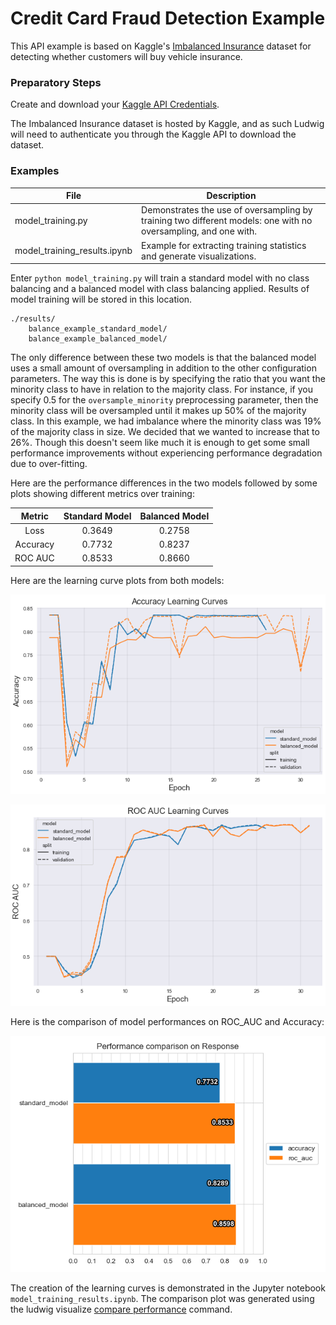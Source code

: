 # Credit Card Fraud Detection Example

This API example is based on Kaggle's [Imbalanced Insurance](https://www.kaggle.com/arashnic/imbalanced-data-practice) dataset for detecting whether customers will buy vehicle insurance.

### Preparatory Steps

Create and download your [Kaggle API Credentials](https://github.com/Kaggle/kaggle-api#api-credentials).

The Imbalanced Insurance dataset is hosted by Kaggle, and as such Ludwig will need to authenticate you through the Kaggle API to download the dataset.

### Examples

| File                         | Description                                                                                                    |
| ---------------------------- | -------------------------------------------------------------------------------------------------------------- |
| model_training.py            | Demonstrates the use of oversampling by training two different models: one with no oversampling, and one with. |
| model_training_results.ipynb | Example for extracting training statistics and generate visualizations.                                        |

Enter `python model_training.py` will train a standard model with no class balancing and a balanced model with class balancing applied.  Results of model training will be stored in this location.

```
./results/
    balance_example_standard_model/
    balance_example_balanced_model/
```

The only difference between these two models is that the balanced model uses a small amount of oversampling in addition to the other configuration parameters.
The way this is done is by specifying the ratio that you want the minority class to have in relation to the majority class.
For instance, if you specify 0.5 for the `oversample_minority` preprocessing parameter, then the minority class will be oversampled until it makes up 50% of the majority class.
In this example, we had imbalance where the minority class was 19% of the majority class in size. We decided that we wanted to increase that to 26%.
Though this doesn't seem like much it is enough to get some small performance improvements without experiencing performance degradation due to over-fitting.

Here are the performance differences in the two models followed by some plots showing different metrics over training:

|  Metric  | Standard Model | Balanced Model |
| :------: | :------------: | :------------: |
|   Loss   |     0.3649     |     0.2758     |
| Accuracy |     0.7732     |     0.8237     |
| ROC AUC  |     0.8533     |     0.8660     |

Here are the learning curve plots from both models:

![](../images/balance_example_accuracy_curves.png)

![](../images/balance_example_roc_auc_curves.png)

Here is the comparison of model performances on ROC_AUC and Accuracy:

![](../images/compare_performance_Response.png)

The creation of the learning curves is demonstrated in the Jupyter notebook `model_training_results.ipynb`. The comparison plot was generated using the ludwig visualize [compare performance](https://ludwig-ai.github.io/ludwig-docs/0.4/user_guide/visualizations/#compare-performance) command.
